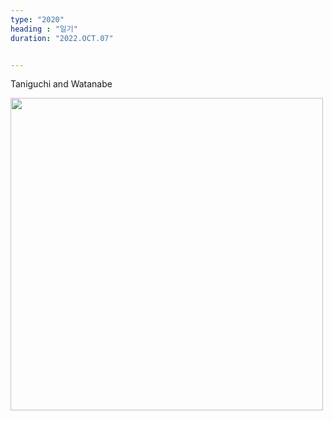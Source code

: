 ```yaml
---
type: "2020"
heading : "일기"
duration: "2022.OCT.07"


---
```

 

Taniguchi and Watanabe


<img src="/todo/images/Taniguchi.png" width = 500>


